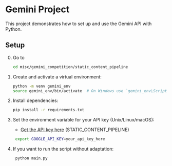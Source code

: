 # Gemini Project

This project demonstrates how to set up and use the Gemini API with Python.

## Setup

0. Go to 
   ```bash
   cd misc/gemini_competition/static_content_pipeline
   ```

1. Create and activate a virtual environment:
   ```bash
   python -m venv gemini_env
   source gemini_env/bin/activate  # On Windows use `gemini_env\Scripts\activate`
   ```

2. Install dependencies:
    ```bash
    pip install -r requirements.txt
   ```


4. Set the environment variable for your API key (Unix/Linux/macOS):
    - [Get the API key here](https://console.cloud.google.com/apis/credentials?referrer=search&authuser=1&hl=en&project=gemini-competition-426114) (STATIC_CONTENT_PIPELINE)

   ```bash
    export GOOGLE_API_KEY=your_api_key_here
   ```


3. If you want to run the script without adaptation:
   ```bash
    python main.py

   ```
